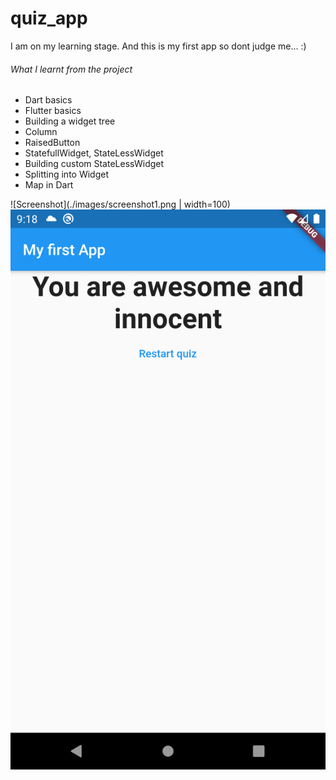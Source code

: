 # quiz_app

I  am  on  my learning stage. And this is my first app  so dont judge  me...  :)

###### What I learnt from the project
* Dart basics
* Flutter basics
* Building a widget tree
* Column
* RaisedButton
* StatefullWidget, StateLessWidget
* Building custom StateLessWidget
* Splitting into Widget
* Map in Dart

![Screenshot](./images/screenshot1.png | width=100)
![Screenshot](./images/screenshot.png)
